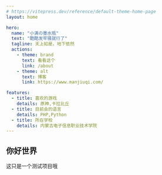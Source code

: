 ```yaml
---
# https://vitepress.dev/reference/default-theme-home-page
layout: home

hero:
  name: "小满の墨水瓶"
  text: "酷酷发牢骚就行了"
  tagline: 天上如是，地下依然
  actions:
    - theme: brand
      text: 看看这个
      link: /about
    - theme: alt
      text: 博客
      link: https://www.manjiuqi.com/

features:
  - title: 喜欢的游戏
    details: 原神,卡拉比丘
  - title: 目前会的语言
    details: PHP,Python
  - title: 所在学校
    details: 内蒙古电子信息职业技术学院
---
```


## 你好世界
这只是一个测试项目哦
